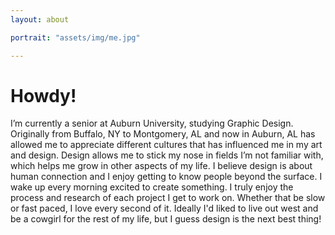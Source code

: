 ```yaml
---
layout: about

portrait: "assets/img/me.jpg"

---
```


# Howdy!

I’m currently a senior at Auburn University, studying Graphic Design. Originally from Buffalo, NY to Montgomery, AL and now in Auburn, AL has allowed me to appreciate different cultures that has influenced me in my art and design. Design allows me to stick my nose in fields I’m not familiar with, which helps me grow in other aspects of my life. I believe design is about human connection and I enjoy getting to know people beyond the surface. I wake up every morning excited to create something. I truly enjoy the process and research of each project I get to work on. Whether that be slow or fast  paced, I love every second of it. Ideally I'd liked to live out west and be a cowgirl for the rest of my life, but I guess design is the next best thing! 

